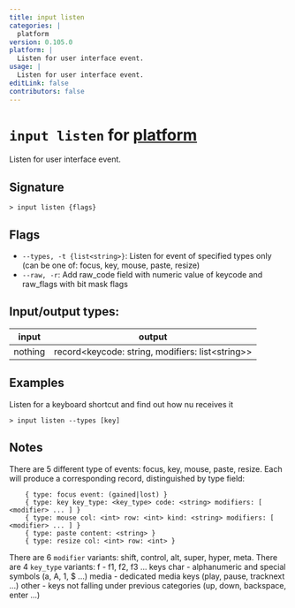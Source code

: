 ```yaml
---
title: input listen
categories: |
  platform
version: 0.105.0
platform: |
  Listen for user interface event.
usage: |
  Listen for user interface event.
editLink: false
contributors: false
---
```

<!-- This file is automatically generated. Please edit the command in https://github.com/nushell/nushell instead. -->

# `input listen` for [platform](/commands/categories/platform.md)

<div class='command-title'>Listen for user interface event.</div>

## Signature

```> input listen {flags} ```

## Flags

 -  `--types, -t {list<string>}`: Listen for event of specified types only (can be one of: focus, key, mouse, paste, resize)
 -  `--raw, -r`: Add raw_code field with numeric value of keycode and raw_flags with bit mask flags


## Input/output types:

| input   | output                                           |
| ------- | ------------------------------------------------ |
| nothing | record&lt;keycode: string, modifiers: list&lt;string&gt;&gt; |
## Examples

Listen for a keyboard shortcut and find out how nu receives it
```nu
> input listen --types [key]

```

## Notes
There are 5 different type of events: focus, key, mouse, paste, resize. Each will produce a
corresponding record, distinguished by type field:
```
    { type: focus event: (gained|lost) }
    { type: key key_type: <key_type> code: <string> modifiers: [ <modifier> ... ] }
    { type: mouse col: <int> row: <int> kind: <string> modifiers: [ <modifier> ... ] }
    { type: paste content: <string> }
    { type: resize col: <int> row: <int> }
```
There are 6 `modifier` variants: shift, control, alt, super, hyper, meta.
There are 4 `key_type` variants:
    f - f1, f2, f3 ... keys
    char - alphanumeric and special symbols (a, A, 1, $ ...)
    media - dedicated media keys (play, pause, tracknext ...)
    other - keys not falling under previous categories (up, down, backspace, enter ...)